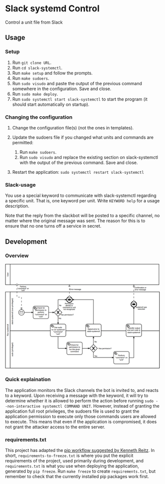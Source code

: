 # Slack systemd Control
Control a unit file from Slack

## Usage

### Setup

1. Run `git clone URL`.
2. Run `cd slack-systemctl`.
3. Run `make setup` and follow the prompts.
4. Run `make sudoers`.
5. Run `sudo visudo` and paste the output of the previous command somewhere in the configuration. Save and close.
4. Run `sudo make deploy`.
5. Run `sudo systemctl start slack-systemctl` to start the program
   (it should start automatically on startup).

### Changing the configuration

1. Change the configuration file(s) (not the ones in templates).
2. Update the sudoers file if you changed what units and commands are permitted:
   
   1. Run `make sudoers`.
   2. Run `sudo visudo` and replace the existing section on slack-systemctl with the output of the previous command. Save and close.
3. Restart the application: `sudo systemctl restart slack-systemctl`

### Slack-usage

You use a special keyword to communicate with slack-systemctl regarding
a specific unit. That is, one keyword per unit. Write `KEYWORD help` for
a usage description.

Note that the reply from the slackbot will be posted to a specific channel,
no matter where the original message was sent. The reason for this is to
ensure that no one turns off a service in secret.

## Development

### Overview

![Overview of the application structure](overview.png)

### Quick explaination

The application monitors the Slack channels the bot is invited to, and reacts to a keyword. Upon receiving a message with
the keyword, it will try to determine whether it is allowed to perform the action before running 
`sudo --non-interactive systemctl COMMAND UNIT`. However, instead of granting the application full root privileges, the sudoers
file is used to grant the application permission to execute only those commands users are allowed to execute. This means that even
if the application is compromised, it does not grant the attacker access to the entire server.

### requirements.txt

This project has adapted the [pip workflow suggested by Kenneth Reitz](https://www.kennethreitz.org/essays/a-better-pip-workflow#theworkflow).
In short, `requirements-to-freeze.txt` is where you put the explicit requirements of the project,
used primarily during development, and `requirements.txt` is what you use when 
deploying the application, generated by `pip freeze`. Run `make freeze` to create 
`requirements.txt`, but remember to check that the currently installed pip
packages work first.
